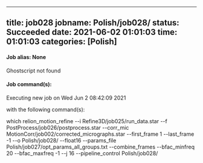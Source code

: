 
---
title: job028
jobname: Polish/job028/
status: Succeeded
date: 2021-06-02 01:01:03
time: 01:01:03
categories: [Polish]
---

#### Job alias: None

Ghostscript not found

#### Job command(s):


 
 Executing new job on Wed Jun  2 08:42:09 2021
 
 with the following command(s): 

which relion_motion_refine --i Refine3D/job025/run_data.star --f PostProcess/job026/postprocess.star --corr_mic MotionCorr/job002/corrected_micrographs.star --first_frame 1 --last_frame -1 --o Polish/job028/ --float16  --params_file Polish/job027/opt_params_all_groups.txt --combine_frames --bfac_minfreq 20 --bfac_maxfreq -1 --j 16  --pipeline_control Polish/job028/
 
 


